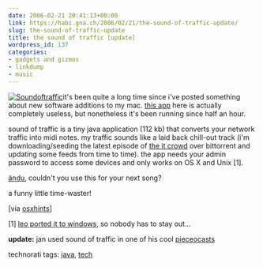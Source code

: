 ```yaml
---
date: 2006-02-21 20:41:13+00:00
link: https://habi.gna.ch/2006/02/21/the-sound-of-traffic-update/
slug: the-sound-of-traffic-update
title: the sound of traffic [update]
wordpress_id: 137
categories:
- gadgets and gizmos
- linkdump
- music
---
```



[![Soundoftraffic](https://habi.gna.ch/blog/images/soundoftraffic-tm.jpg)](https://habi.gna.ch/blog/images/soundoftraffic.jpg)it's been quite a long time since i've posted something about new software additions to my mac. [this app](http://www.smokinggun.com/projects/soundoftraffic/) here is actually completely useless, but nonetheless it's been running since half an hour.
  
sound of traffic is a tiny java application (112 kb) that converts your network traffic into midi notes. my traffic sounds like a laid back chill-out track (i'm downloading/seeding the latest episode of [the it crowd](https://habi.gna.ch/blog/archives/000734.html) over bittorrent and updating some feeds from time to time). the app needs your admin password to access some devices and only works on OS X and Unix [1].



[ändu](http://filewile.com/), couldn't you use this for your next song?



a funny little time-waster!



[via [osxhints](http://www.macosxhints.com/article.php?story=20060215145550381)]



[1] [leo ported it to windows](http://leo.freeflux.net/blog/archive/2005/09/28/sound-of-traffic-for-windows.html), so nobody has to stay out...



**update:** jan used sound of traffic in one of his cool [pieceocasts](https://pieceoplastic.com/index.php/2217/pieceocast-friday-044/)





technorati tags: [java](http://www.technorati.com/tag/java), [tech](http://www.technorati.com/tag/tech)
